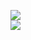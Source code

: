 [![](https://img.shields.io/badge/Made%20With-Github%20Spray-lightgrey.svg?style=for-the-badge&logo=github)](https://github.com/Annihil/github-spray#22229)  
[![](https://i.imgur.com/2DrTn0Z.gif)](https://github.com/Annihil/github-spray)